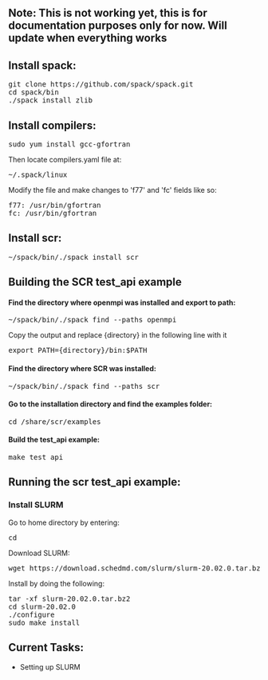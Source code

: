 ## Note: This is not working yet, this is for documentation purposes only for now. Will update when everything works

## Install spack:

<pre>git clone https://github.com/spack/spack.git
cd spack/bin
./spack install zlib
</pre>

## Install compilers:

<pre>sudo yum install gcc-gfortran</pre>

Then locate compilers.yaml file at:
<pre>~/.spack/linux </pre>

Modify the file and make changes to 'f77' and 'fc' fields like so:
<pre>
f77: /usr/bin/gfortran
fc: /usr/bin/gfortran
</pre>

## Install scr:

<pre>~/spack/bin/./spack install scr</pre>

## Building the SCR test_api example

#### Find the directory where openmpi was installed and export to path:
<pre>
~/spack/bin/./spack find --paths openmpi
</pre>
Copy the output and replace {directory} in the following line with it
<pre>
export PATH={directory}/bin:$PATH
</pre>

#### Find the directory where SCR was installed:
<pre>~/spack/bin/./spack find --paths scr</pre>

#### Go to the installation directory and find the examples folder:
<pre>cd <install dir>/share/scr/examples</pre>

#### Build the test_api example:
<pre>make test_api</pre>

## Running the scr test_api example:
### Install SLURM
Go to home directory by entering:
<pre>cd</pre>
Download SLURM:
<pre>wget https://download.schedmd.com/slurm/slurm-20.02.0.tar.bz2</pre>
Install by doing the following:
<pre>
tar -xf slurm-20.02.0.tar.bz2
cd slurm-20.02.0
./configure
sudo make install
</pre>
## Current Tasks:
<ul>
  <li>Setting up SLURM</li>
 
</ul>

